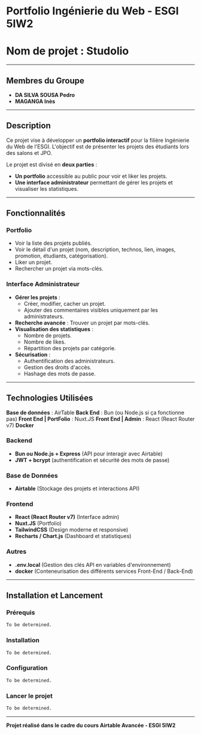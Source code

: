 # Portfolio Ingénierie du Web - ESGI 5IW2
# Nom de projet : Studolio

---

## Membres du Groupe
- **DA SILVA SOUSA Pedro**
- **MAGANGA Inès**

---

## Description
Ce projet vise à développer un **portfolio interactif** pour la filière Ingénierie du Web de l'ESGI. L'objectif est de présenter les projets des étudiants lors des salons et JPO.

Le projet est divisé en **deux parties** :
- **Un portfolio** accessible au public pour voir et liker les projets.
- **Une interface administrateur** permettant de gérer les projets et visualiser les statistiques.

---

## Fonctionnalités

### Portfolio
- Voir la liste des projets publiés.
- Voir le détail d'un projet (nom, description, technos, lien, images, promotion, étudiants, catégorisation).
- Liker un projet.
- Rechercher un projet via mots-clés.

### Interface Administrateur
- **Gérer les projets** :
  - Créer, modifier, cacher un projet.
  - Ajouter des commentaires visibles uniquement par les administrateurs.
- **Recherche avancée** : Trouver un projet par mots-clés.
- **Visualisation des statistiques** :
  - Nombre de projets.
  - Nombre de likes.
  - Répartition des projets par catégorie.
- **Sécurisation** :
  - Authentification des administrateurs.
  - Gestion des droits d'accès.
  - Hashage des mots de passe.

---

## Technologies Utilisées

**Base de données** : AirTable
**Back End** : Bun (ou Node.js si ça fonctionne pas)
**Front End | PortFolio** : Nuxt.JS
**Front End | Admin** : React (React Router v7)
**Docker**

### Backend
- **Bun ou Node.js + Express** (API pour interagir avec Airtable)
- **JWT + bcrypt** (authentification et sécurité des mots de passe)

### Base de Données
- **Airtable** (Stockage des projets et interactions API)

### Frontend
- **React (React Router v7)** (Interface admin)
- **Nuxt.JS** (Portfolio)
- **TailwindCSS** (Design moderne et responsive)
- **Recharts / Chart.js** (Dashboard et statistiques)

### Autres
- **.env.local** (Gestion des clés API en variables d'environnement)
- **docker** (Conteneurisation des différents services Front-End / Back-End)

---

## Installation et Lancement

### Prérequis
```bash
To be determined.
```

### Installation
```bash
To be determined.
```

### Configuration
```bash
To be determined.
```

### Lancer le projet
```bash
To be determined.
```

---

**Projet réalisé dans le cadre du cours Airtable Avancée - ESGI 5IW2**

